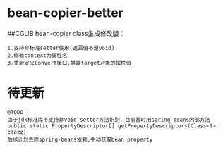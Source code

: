 # bean-copier-better
##CGLIB bean-copier class生成修改版：
```
1.支持非标准setter使用(返回值不是void)
2.修改context为属性名
3.重新定义Convert接口,暴露target对象的属性值
```



# 待更新
```text
@TODO
由于jdk标准库不支持非void setter方法识别，目前暂时用spring-beans内部方法 
public static PropertyDescriptor[] getPropertyDescriptors(Class<?> clazz)
后续计划去除spring-beans依赖,手动获取bean property
```

